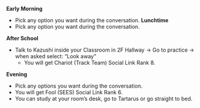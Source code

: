 **Early Morning**

- Pick any option you want during the conversation.
  **Lunchtime**
- Pick any option you want during the conversation.

**After School**

- Talk to Kazushi inside your Classroom in 2F Hallway -> Go to practice -> when asked select: “Look away”
  - You will get Chariot (Track Team) Social Link Rank 8.

**Evening**

- Pick any options you want during the conversation.
- You will get Fool (SEES) Social Link Rank 6.
- You can study at your room’s desk, go to Tartarus or go straight to bed.
